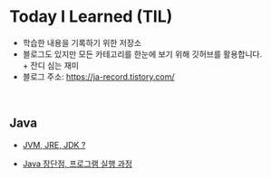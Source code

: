 # Today I Learned (TIL)
- 학습한 내용을 기록하기 위한 저장소
- 블로그도 있지만 모든 카테고리를 한눈에 보기 위해 깃허브를 활용합니다. <br>
 &#43; 잔디 심는 재미
- 블로그 주소: https://ja-record.tistory.com/

<br>

## Java
- [JVM, JRE, JDK ?](https://github.com/junga970/TIL/blob/main/02.Java/JVM%2C%20JRE%2C%20JDK%20%3F.md)

- [Java 장단점, 프로그램 실행 과정](https://github.com/junga970/TIL/blob/main/02.Java/Java%20%EC%9E%A5%EB%8B%A8%EC%A0%90%2C%20%ED%94%84%EB%A1%9C%EA%B7%B8%EB%9E%A8%20%EC%8B%A4%ED%96%89%20%EA%B3%BC%EC%A0%95.md)

